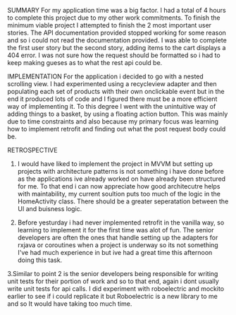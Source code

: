 SUMMARY
For my application time was a big factor. I had a total of 4 hours to complete this project due to my other work commitments. To finish the minimum viable project I attempted to finish the 2 most important user stories. The API documentation provided stopped working for some reason and so i could not read the documentation provided. I was able to complete the first user story but the second story, adding items to the cart displays a 404 error. I was not sure how the request should be formatted so i had to keep making gueses as to what the rest api could be. 

IMPLEMENTATION
For the application i decided to go with a nested scrolling view. I had experimented using a recycleview adapter and then populating each set of products with their own onclickable event but in the end it produced lots of code and I figured there must be a more efficient way of implementing it. To this degree I went with the unintuitive way of adding things to a basket, by using a floating action button. This was mainly due to time constraints and also because my primary focus was learning how to implement retrofit and finding out what the post request body could be.

RETROSPECTIVE
1. I would have liked to implement the project in MVVM but setting up projects with architecture patterns is not something i have done before as the applications ive already worked on have already been structured for me. To that end i can now appreciate how good architecutre helps with maintability, my current soultion puts too much of the logic in the HomeActivity class. There should be a greater seperatation between the UI and buisness logic. 

2. Before yesturday i had never implemented retrofit in the vanilla way, so learning to implement it for the first time was alot of fun. The senior developers are often the ones that handle setting up the adapters for rxjava or coroutines when a project is underway so its not something I've had much experience in but ive had a great time this afternoon doing this task.

3.Similar to point 2 is the senior developers being responsible for writing unit tests for their portion of work and so to that end, again i dont usually write unit tests for api calls. I did experiment with roboelectric and mockito earlier to see if i could replicate it but Roboelectric is a new library to me and so It would have taking too much time. 



